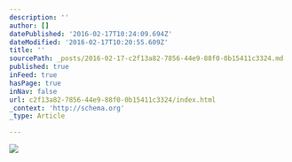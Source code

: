 ```yaml
---
description: ''
author: []
datePublished: '2016-02-17T10:24:09.694Z'
dateModified: '2016-02-17T10:20:55.609Z'
title: ''
sourcePath: _posts/2016-02-17-c2f13a82-7856-44e9-88f0-0b15411c3324.md
published: true
inFeed: true
hasPage: true
inNav: false
url: c2f13a82-7856-44e9-88f0-0b15411c3324/index.html
_context: 'http://schema.org'
_type: Article

---
```

![](https://the-grid-user-content.s3-us-west-2.amazonaws.com/5b110667-ed57-4f2c-98b0-155615fa1f1d.JPG)